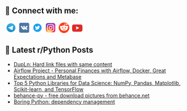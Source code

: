 ## 🔎 Connect with me:
[<img src="https://github.com/bullbesh/bullbesh/blob/main/images/Telegram.png" width="32" height="32" />](https://t.me/bullbesh)
[<img src="https://github.com/bullbesh/bullbesh/blob/main/images/VK.png" width="32" height="32" />](https://vk.com/bullbesh)
[<img src="https://github.com/bullbesh/bullbesh/blob/main/images/Twitter.png" width="32" height="32" />](https://twitter.com/bullbesh1)
[<img src="https://github.com/bullbesh/bullbesh/blob/main/images/Instagram.png" width="32" height="32" />](https://www.instagram.com/bullbesh)
[<img src="https://github.com/bullbesh/bullbesh/blob/main/images/Reddit.png" width="32" height="32" />](https://www.reddit.com/user/bullbesh)
[<img src="https://github.com/bullbesh/bullbesh/blob/main/images/YouTube.png" width="32" height="32" />](https://www.youtube.com/channel/UCtfjRs6uzgq5mfm8S06WTcg)

## 📕 Latest r/Python Posts
<!-- BLOG-POST-LIST:START -->
- [DupLn: Hard link files with same content](https://www.reddit.com/r/Python/comments/zqldux/dupln_hard_link_files_with_same_content/)
- [Airflow Project - Personal Finances with Airflow, Docker, Great Expectations and Metabase](https://www.reddit.com/r/Python/comments/zql1gr/airflow_project_personal_finances_with_airflow/)
- [Top 5 Python Libraries for Data Science: NumPy, Pandas, Matplotlib, Scikit-learn, and TensorFlow](https://www.reddit.com/r/Python/comments/zqks40/top_5_python_libraries_for_data_science_numpy/)
- [behance-py - free download pictures from behance.net](https://www.reddit.com/r/Python/comments/zqj6ci/behancepy_free_download_pictures_from_behancenet/)
- [Boring Python: dependency management](https://www.reddit.com/r/Python/comments/zqikt8/boring_python_dependency_management/)
<!-- BLOG-POST-LIST:END -->
